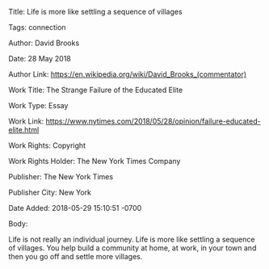 Title:  Life is more like settling a sequence of villages

Tags:   connection

Author: David Brooks

Date:   28 May 2018

Author Link: https://en.wikipedia.org/wiki/David_Brooks_(commentator)

Work Title: The Strange Failure of the Educated Elite

Work Type: Essay

Work Link: https://www.nytimes.com/2018/05/28/opinion/failure-educated-elite.html

Work Rights: Copyright

Work Rights Holder: The New York Times Company

Publisher: The New York Times

Publisher City: New York

Date Added: 2018-05-29 15:10:51 -0700

Body: 

Life is not really an individual journey. Life is more like settling a sequence of villages. You help build a community at home, at work, in your town and then you go off and settle more villages.

